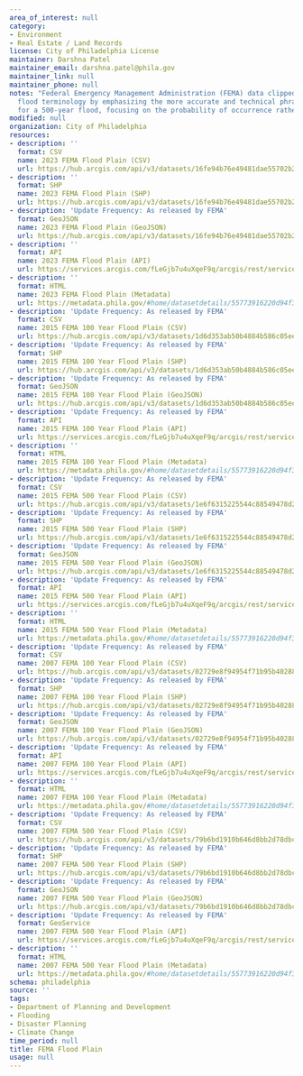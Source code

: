 ```yaml
---
area_of_interest: null
category:
- Environment
- Real Estate / Land Records
license: City of Philadelphia License
maintainer: Darshna Patel
maintainer_email: darshna.patel@phila.gov
maintainer_link: null
maintainer_phone: null
notes: "Federal Emergency Management Administration (FEMA) data clipped to Philadelphia. Please note, FEMA is moving away from solely using '100-year' and '500-year'
  flood terminology by emphasizing the more accurate and technical phrase '1-percent annual chance flood' for a 100-year flood and '0.2-percent annual chance flood'
  for a 500-year flood, focusing on the probability of occurrence rather than the time frame implied by the 'year' designation."
modified: null
organization: City of Philadelphia
resources:
- description: '' 
  format: CSV
  name: 2023 FEMA Flood Plain (CSV)
  url: https://hub.arcgis.com/api/v3/datasets/16fe94b76e49481dae55702b2a8d671a_0/downloads/data?format=csv&spatialRefId=3857&where=1%3D1
- description: ''
  format: SHP
  name: 2023 FEMA Flood Plain (SHP)
  url: https://hub.arcgis.com/api/v3/datasets/16fe94b76e49481dae55702b2a8d671a_0/downloads/data?format=shp&spatialRefId=3857&where=1%3D1
- description: 'Update Frequency: As released by FEMA'
  format: GeoJSON
  name: 2023 FEMA Flood Plain (GeoJSON)
  url: https://hub.arcgis.com/api/v3/datasets/16fe94b76e49481dae55702b2a8d671a_0/downloads/data?format=geojson&spatialRefId=4326&where=1%3D1
- description: '' 
  format: API
  name: 2023 FEMA Flood Plain (API)
  url: https://services.arcgis.com/fLeGjb7u4uXqeF9q/arcgis/rest/services/fema_floodplain_2023/FeatureServer/0/query?outFields=*&where=1%3D1
- description: ''
  format: HTML
  name: 2023 FEMA Flood Plain (Metadata)
  url: https://metadata.phila.gov/#home/datasetdetails/55773916220d94f32b210704/representationdetails/6581c735cf51d4002704547d/
- description: 'Update Frequency: As released by FEMA'
  format: CSV
  name: 2015 FEMA 100 Year Flood Plain (CSV)
  url: https://hub.arcgis.com/api/v3/datasets/1d6d353ab50b4884b586c05ee2a661db_0/downloads/data?format=csv&spatialRefId=2272&where=1%3D1
- description: 'Update Frequency: As released by FEMA'
  format: SHP
  name: 2015 FEMA 100 Year Flood Plain (SHP)
  url: https://hub.arcgis.com/api/v3/datasets/1d6d353ab50b4884b586c05ee2a661db_0/downloads/data?format=shp&spatialRefId=2272&where=1%3D1
- description: 'Update Frequency: As released by FEMA'
  format: GeoJSON
  name: 2015 FEMA 100 Year Flood Plain (GeoJSON)
  url: https://hub.arcgis.com/api/v3/datasets/1d6d353ab50b4884b586c05ee2a661db_0/downloads/data?format=geojson&spatialRefId=4326&where=1%3D1
- description: 'Update Frequency: As released by FEMA'
  format: API
  name: 2015 FEMA 100 Year Flood Plain (API)
  url: https://services.arcgis.com/fLeGjb7u4uXqeF9q/arcgis/rest/services/FEMA_100_flood_Plain/FeatureServer/0/query?outFields=*&where=1%3D1
- description: ''
  format: HTML
  name: 2015 FEMA 100 Year Flood Plain (Metadata)
  url: https://metadata.phila.gov/#home/datasetdetails/55773916220d94f32b210704/representationdetails/56ccbad74d934cea1ef05c20/
- description: 'Update Frequency: As released by FEMA'
  format: CSV
  name: 2015 FEMA 500 Year Flood Plain (CSV)
  url: https://hub.arcgis.com/api/v3/datasets/1e6f6315225544c88549478d25cc5181_0/downloads/data?format=csv&spatialRefId=2272&where=1%3D1
- description: 'Update Frequency: As released by FEMA'
  format: SHP
  name: 2015 FEMA 500 Year Flood Plain (SHP)
  url: https://hub.arcgis.com/api/v3/datasets/1e6f6315225544c88549478d25cc5181_0/downloads/data?format=shp&spatialRefId=2272&where=1%3D1
- description: 'Update Frequency: As released by FEMA'
  format: GeoJSON
  name: 2015 FEMA 500 Year Flood Plain (GeoJSON)
  url: https://hub.arcgis.com/api/v3/datasets/1e6f6315225544c88549478d25cc5181_0/downloads/data?format=geojson&spatialRefId=4326&where=1%3D1
- description: 'Update Frequency: As released by FEMA'
  format: API
  name: 2015 FEMA 500 Year Flood Plain (API)
  url: https://services.arcgis.com/fLeGjb7u4uXqeF9q/arcgis/rest/services/FEMA_500_Flood_Plain/FeatureServer/0/query?outFields=*&where=1%3D1
- description: ''
  format: HTML
  name: 2015 FEMA 500 Year Flood Plain (Metadata)
  url: https://metadata.phila.gov/#home/datasetdetails/55773916220d94f32b210704/representationdetails/56ccbb1df041bd4d03549350/
- description: 'Update Frequency: As released by FEMA'
  format: CSV
  name: 2007 FEMA 100 Year Flood Plain (CSV)
  url: https://hub.arcgis.com/api/v3/datasets/02729e8f94954f71b95b40288f1aca3f_0/downloads/data?format=csv&spatialRefId=2272&where=1%3D1
- description: 'Update Frequency: As released by FEMA'
  format: SHP
  name: 2007 FEMA 100 Year Flood Plain (SHP)
  url: https://hub.arcgis.com/api/v3/datasets/02729e8f94954f71b95b40288f1aca3f_0/downloads/data?format=shp&spatialRefId=2272&where=1%3D1
- description: 'Update Frequency: As released by FEMA'
  format: GeoJSON
  name: 2007 FEMA 100 Year Flood Plain (GeoJSON)
  url: https://hub.arcgis.com/api/v3/datasets/02729e8f94954f71b95b40288f1aca3f_0/downloads/data?format=geojson&spatialRefId=4326&where=1%3D1
- description: 'Update Frequency: As released by FEMA'
  format: API
  name: 2007 FEMA 100 Year Flood Plain (API)
  url: https://services.arcgis.com/fLeGjb7u4uXqeF9q/arcgis/rest/services/FEMA_100_Flood_Plain_2007/FeatureServer/0/query?outFields=*&where=1%3D1
- description: ''
  format: HTML
  name: 2007 FEMA 100 Year Flood Plain (Metadata)
  url: https://metadata.phila.gov/#home/datasetdetails/55773916220d94f32b210704/representationdetails/557739c0889ff8f178b91969/
- description: 'Update Frequency: As released by FEMA'
  format: CSV
  name: 2007 FEMA 500 Year Flood Plain (CSV)
  url: https://hub.arcgis.com/api/v3/datasets/79b6bd1910b646d8bb2d78dbc92424cf_0/downloads/data?format=csv&spatialRefId=2272&where=1%3D1
- description: 'Update Frequency: As released by FEMA'
  format: SHP
  name: 2007 FEMA 500 Year Flood Plain (SHP)
  url: https://hub.arcgis.com/api/v3/datasets/79b6bd1910b646d8bb2d78dbc92424cf_0/downloads/data?format=shp&spatialRefId=2272&where=1%3D1
- description: 'Update Frequency: As released by FEMA'
  format: GeoJSON
  name: 2007 FEMA 500 Year Flood Plain (GeoJSON)
  url: https://hub.arcgis.com/api/v3/datasets/79b6bd1910b646d8bb2d78dbc92424cf_0/downloads/data?format=geojson&spatialRefId=4326&where=1%3D1
- description: 'Update Frequency: As released by FEMA'
  format: GeoService
  name: 2007 FEMA 500 Year Flood Plain (API)
  url: https://services.arcgis.com/fLeGjb7u4uXqeF9q/arcgis/rest/services/FEMA_500_Flood_Plain_2007/FeatureServer/0/query?outFields=*&where=1%3D1
- description: ''
  format: HTML
  name: 2007 FEMA 500 Year Flood Plain (Metadata)
  url: https://metadata.phila.gov/#home/datasetdetails/55773916220d94f32b210704/representationdetails/55773096aa479af0697b1286/
schema: philadelphia
source: ''
tags:
- Department of Planning and Development
- Flooding
- Disaster Planning
- Climate Change
time_period: null
title: FEMA Flood Plain
usage: null
---
```


